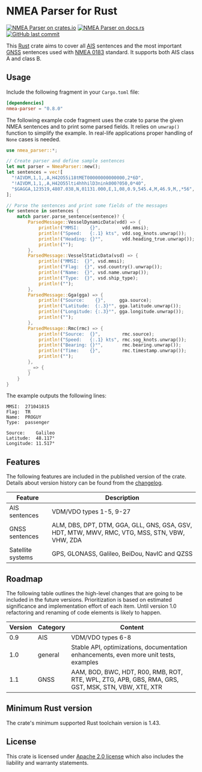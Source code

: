 # NMEA Parser for Rust

[![NMEA Parser on crates.io][cratesio-image]][cratesio]
[![NMEA Parser on docs.rs][docsrs-image]][docsrs]
[![GitHub last commit][ghcommit-image]][ghcommit]

[cratesio-image]: https://img.shields.io/crates/v/nmea-parser.svg
[cratesio]: https://crates.io/crates/nmea-parser
[docsrs-image]: https://docs.rs/nmea-parser/badge.svg
[docsrs]: https://docs.rs/nmea-parser
[ghcommit-image]: https://img.shields.io/github/last-commit/zaari/nmea-parser
[ghcommit]: https://github.com/zaari/nmea-parser/

This [Rust] crate aims to cover all [AIS] sentences and the most important [GNSS] sentences used 
with [NMEA 0183] standard. It supports both AIS class A and class B.

## Usage

Include the following fragment in your `Cargo.toml` file:

```toml
[dependencies]
nmea-parser = "0.8.0"
```

The following example code fragment uses the crate to parse the given NMEA sentences and to print 
some parsed fields. It relies on `unwrap()` function to simplify the example. In real-life 
applications proper handling of `None` cases is needed.

```rust
use nmea_parser::*;

// Create parser and define sample sentences
let mut parser = NmeaParser::new();
let sentences = vec![
  "!AIVDM,1,1,,A,H42O55i18tMET00000000000000,2*6D",
  "!AIVDM,1,1,,A,H42O55lti4hhhilD3nink000?050,0*40",
  "$GAGGA,123519,4807.038,N,01131.000,E,1,08,0.9,545.4,M,46.9,M,,*56",
];

// Parse the sentences and print some fields of the messages
for sentence in sentences {    
    match parser.parse_sentence(sentence)? {
        ParsedMessage::VesselDynamicData(vdd) => {
            println!("MMSI:    {}",        vdd.mmsi);
            println!("Speed:   {:.1} kts", vdd.sog_knots.unwrap());
            println!("Heading: {}°",       vdd.heading_true.unwrap());
            println!("");
        },
        ParsedMessage::VesselStaticData(vsd) => {
            println!("MMSI:  {}", vsd.mmsi);
            println!("Flag:  {}", vsd.country().unwrap());
            println!("Name:  {}", vsd.name.unwrap());
            println!("Type:  {}", vsd.ship_type);
            println!("");
        },
        ParsedMessage::Gga(gga) => {
            println!("Source:    {}",     gga.source);
            println!("Latitude:  {:.3}°", gga.latitude.unwrap());
            println!("Longitude: {:.3}°", gga.longitude.unwrap());
            println!("");
        },
        ParsedMessage::Rmc(rmc) => {
            println!("Source:  {}",        rmc.source);
            println!("Speed:   {:.1} kts", rmc.sog_knots.unwrap());
            println!("Bearing: {}°",       rmc.bearing.unwrap());
            println!("Time:    {}",        rmc.timestamp.unwrap());
            println!("");
        },
        _ => {
        }
    }
}
```

The example outputs the following lines:

```
MMSI:  271041815
Flag:  TR
Name:  PROGUY
Type:  passenger

Source:    Galileo
Latitude:  48.117°
Longitude: 11.517°
```

## Features

The following features are included in the published version of the crate. Details about version 
history can be found from the [changelog].

|Feature          |Description                                                     |
|-----------------|----------------------------------------------------------------|
|AIS sentences    |VDM/VDO types 1-5, 9-27                                         |
|GNSS sentences   |ALM, DBS, DPT, DTM, GGA, GLL, GNS, GSA, GSV, HDT, MTW, MWV, RMC, VTG, MSS, STN, VBW, VHW, ZDA |
|Satellite systems|GPS, GLONASS, Galileo, BeiDou, NavIC and QZSS                   | 

## Roadmap

The following table outlines the high-level changes that are going to be included in the future 
versions. Prioritization is based on estimated significance and implementation effort of each item. 
Until version 1.0 refactoring and renaming of code elements is likely to happen. 

|Version |Category    |Content                                                   |
|--------|------------|----------------------------------------------------------|
|0.9     |AIS         |VDM/VDO types 6-8                                         |
|1.0     |general     |Stable API, optimizations, documentation enhancements, even more unit tests, examples|
|1.1     |GNSS        |AAM, BOD, BWC, HDT, R00, RMB, ROT, RTE, WPL, ZTG, APB, GBS, RMA, GRS, GST, MSK, STN, VBW, XTE, XTR|

## Minimum Rust version

The crate's minimum supported Rust toolchain version is 1.43.

## License

This crate is licensed under [Apache 2.0 license] which also includes the liability and warranty 
statements.

[changelog]: CHANGELOG.md
[Apache 2.0 license]: LICENSE
[Rust]: https://en.wikipedia.org/wiki/Rust_(programming_language)
[AIS]: https://en.wikipedia.org/wiki/Automatic_identification_system
[GNSS]: https://en.wikipedia.org/wiki/Satellite_navigation
[NMEA 0183]: https://en.wikipedia.org/wiki/NMEA_0183

